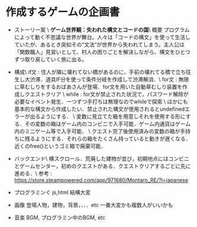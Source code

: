 # 作成するゲームの企画書
* ストーリー案 \\
**ゲーム世界観：失われた構文とコードの国**\\
概要 プログラムによって動く不思議な世界が舞台。人々は「コードの構文」を使って生活していたが、あるとき突如その“文法”が世界から失われてしまう。主人公は「関数職人」見習いとして、村人の困りごとを解決しながら、構文をひとつずつ取り戻していく旅に出る。

* 構成\\
if文 : 住人が隣に壊れてない橋があるのに，手前の壊れてる橋で立ち往生し大渋滞．道具IF分を使って条件分岐を作成して渋滞解消．\\
for文 : 無限に草むしりをするおばあさんが登場．for文を用いた自動草むしり装置を作成しクエストクリア \\
while : for文が禁止された状況で，パスワード解除が必要なイベント発生．一つずつ手打ちは無理なのでwhileで探索 \\
ほかにも基本的な構文から作成したい．禁止された構文が使用されるとundefinedエラーが出るようにする．
\\
変数に見立てた箱を用意しそれを使用する形にする．その変数の箱はゲーム内のコンビニで入手可能．ゲーム内通貨はゲーム内のミニゲーム等で入手可能．
\\
クエスト完了後使用済みの変数の箱が手持ちに残るようにする．それらの箱をたくさん持っていると動きが遅くなる．近くのfree()というゴミ箱で廃棄可能．
 
* バックエンド\\
横スクロール．荒廃した建物が並び，初期地点にはコンビニとゲームセンター，初めのクエストがある．クエストクリアするごとに先に進める．\\
参考 : https://store.steampowered.com/app/971680/Montaro_RE/?l=japanese

* プログラミンぐ
js,html 結構大変

* 画像
登場人物，建物，背景，．．．etc 一番大変かも複数人がいいかも

* 音楽
BGM, プログラミン中のBGM, etc
